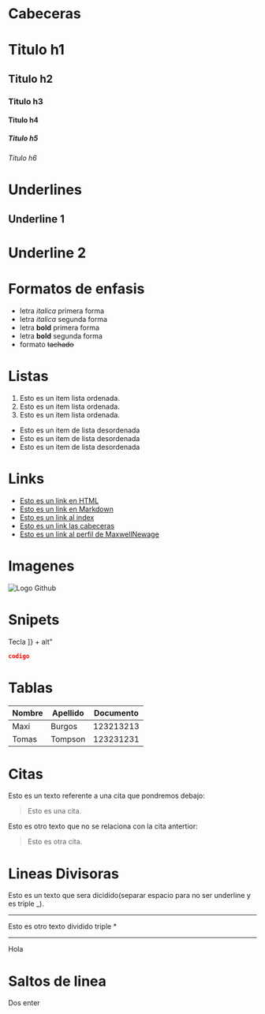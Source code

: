 # Cabeceras

# Titulo h1

## Titulo h2

### Titulo h3

#### Titulo h4

##### Titulo h5

###### Titulo h6

# Underlines

## Underline 1

# Underline 2

# Formatos de enfasis

- letra _italica_ primera forma
- letra _italica_ segunda forma
- letra **bold** primera forma
- letra **bold** segunda forma
- formato ~~tachado~~

# Listas

1. Esto es un item lista ordenada.
2. Esto es un item lista ordenada.
3. Esto es un item lista ordenada.

- Esto es un item de lista desordenada
- Esto es un item de lista desordenada
- Esto es un item de lista desordenada

# Links

- <a href="http://www.google.com">Esto es un link en HTML</a>
- [Esto es un link en Markdown](http://www.google.com)
- [Esto es un link al index](index.html)
- [Esto es un link las cabeceras](https://github.com/benja037/hello-world-git/tree/feature/markdown#cabeceras)
- [Esto es un link al perfil de MaxwellNewage](https://github.com/maxwellnewage/maxwellnewage)

# Imagenes

![Logo Github](https://github.githubassets.com/images/modules/logos_page/GitHub-Mark.png)

# Snipets

Tecla ]} + alt"

```JSON
codigo
```

# Tablas

| Nombre | Apellido | Documento |
| ------ | -------- | --------- |
| Maxi   | Burgos   | 123213213 |
| Tomas  | Tompson  | 123231231 |

# Citas

Esto es un texto referente a una cita que pondremos debajo:

> Esto es una cita.

Esto es otro texto que no se relaciona con la cita antertior:

> Esto es otra cita.

# Lineas Divisoras

Esto es un texto que sera dicidido(separar espacio para no ser underline y es triple \_).

---

Esto es otro texto dividido triple \*

---

Hola

# Saltos de linea

Dos enter
